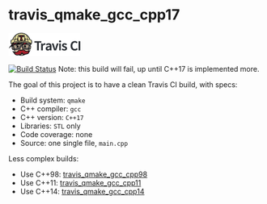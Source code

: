 # travis_qmake_gcc_cpp17

[![Travis CI logo](TravisCI.png)](https://travis-ci.org)

[![Build Status](https://travis-ci.org/richelbilderbeek/travis_qmake_gcc_cpp17.svg?branch=master)](https://travis-ci.org/richelbilderbeek/travis_qmake_gcc_cpp17)
Note: this build will fail, up until C++17 is implemented more.

The goal of this project is to have a clean Travis CI build, with specs:
 * Build system: `qmake`
 * C++ compiler: `gcc`
 * C++ version: `C++17`
 * Libraries: `STL` only
 * Code coverage: none
 * Source: one single file, `main.cpp`

Less complex builds:
 * Use C++98: [travis_qmake_gcc_cpp98](https://www.github.com/richelbilderbeek/travis_qmake_gcc_cpp98)
 * Use C++11: [travis_qmake_gcc_cpp11](https://www.github.com/richelbilderbeek/travis_qmake_gcc_cpp11)
 * Use C++14: [travis_qmake_gcc_cpp14](https://www.github.com/richelbilderbeek/travis_qmake_gcc_cpp14)
